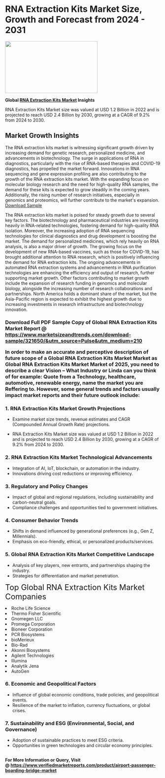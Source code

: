<H1>RNA Extraction Kits Market Size, Growth and Forecast from 2024 - 2031</H1><img class="aligncenter size-medium wp-image-584254" src="https://thirdeyenews.in/wp-content/uploads/2024/09/Global-Market-Research-300x168.jpeg" alt="" width="300" height="168" /><p><strong>Global&nbsp;<a href="https://www.marketsizeandtrends.com/download-sample/321650/&amp;utm_source=Pulse&amp;utm_medium=210">RNA Extraction Kits Market</a> Insights</strong></p><p>RNA Extraction Kits Market size was valued at USD 1.2 Billion in 2022 and is projected to reach USD 2.4 Billion by 2030, growing at a CAGR of 9.2% from 2024 to 2030.</p><p><h2>Market Growth Insights</h2> <p>The RNA extraction kits market is witnessing significant growth driven by increasing demand for genetic research, personalized medicine, and advancements in biotechnology. The surge in applications of RNA in diagnostics, particularly with the rise of RNA-based therapies and COVID-19 diagnostics, has propelled the market forward. Innovations in RNA sequencing and gene expression profiling are also contributing to the growth of the RNA extraction kits market. With the expanding focus on molecular biology research and the need for high-quality RNA samples, the demand for these kits is expected to grow steadily in the coming years. Additionally, the rising number of research initiatives, especially in genomics and proteomics, will further contribute to the market's expansion. <a href="javascript:void(0)">Download Sample</a></p> <p>The RNA extraction kits market is poised for steady growth due to several key factors. The biotechnology and pharmaceutical industries are investing heavily in RNA-related technologies, fostering demand for high-quality RNA isolation. Moreover, the increasing adoption of RNA sequencing technologies for clinical diagnostics and drug development is boosting the market. The demand for personalized medicines, which rely heavily on RNA analysis, is also a major driver of growth. The growing focus on the development of new RNA-based vaccines, such as those for COVID-19, has brought additional attention to RNA research, which is positively influencing the demand for RNA extraction kits. The ongoing advancements in automated RNA extraction systems and advancements in RNA purification technologies are enhancing the efficiency and output of research, further supporting market growth. Other factors contributing to market growth include the expansion of research funding in genomics and molecular biology, alongside the increasing number of research collaborations and partnerships. North America holds a dominant share of the market, but the Asia-Pacific region is expected to exhibit the highest growth due to increasing investments in research infrastructure and biotechnology innovation. <h3></p><p><span class=""><strong>Download Full PDF Sample Copy of Global RNA Extraction Kits Market Report</strong> @ <a href="https://www.marketsizeandtrends.com/download-sample/321650/&amp;utm_source=Pulse&amp;utm_medium=210" target="_blank">https://www.marketsizeandtrends.com/download-sample/321650/&amp;utm_source=Pulse&amp;utm_medium=210</a></span></p><p>In order to make an accurate and perceptive description of future scope of a Global&nbsp;RNA Extraction Kits Market Market as Global&nbsp;RNA Extraction Kits Market Market of 2025, you need to describe a clear Vision &ndash; What Industry or Linda can you think of for example: Quote from a Technology, healthcare, automotive, renewable energy, name the market you are Reffering to. However, some general trends and factors usually impact market reports and their future outlook include:</p><h3>1.&nbsp;<strong>RNA Extraction Kits Market Growth Projections</strong></h3><ul><li>Examine market size trends, revenue estimates and CAGR (Compounded Annual Growth Rate) projections.</li><li><p>RNA Extraction Kits Market size was valued at USD 1.2 Billion in 2022 and is projected to reach USD 2.4 Billion by 2030, growing at a CAGR of 9.2% from 2024 to 2030.</p></li></ul><h3>2.&nbsp;<strong>RNA Extraction Kits Market Technological Advancements</strong></h3><ul><li>Integration of AI, IoT, blockchain, or automation in the industry.</li><li>Innovations driving cost reductions or improving efficiency.</li></ul><h3>3.&nbsp;<strong>Regulatory and Policy Changes</strong></h3><ul><li>Impact of global and regional regulations, including sustainability and carbon-neutral goals.</li><li>Compliance challenges and opportunities tied to government initiatives.</li></ul><h3>4.&nbsp;<strong>Consumer Behavior Trends</strong></h3><ul><li>Shifts in demand influenced by generational preferences (e.g., Gen Z, Millennials).</li><li>Emphasis on eco-friendly, ethical, or personalized products/services.</li></ul><h3>5.&nbsp;<strong>Global RNA Extraction Kits Market Competitive Landscape</strong></h3><ul><li>Analysis of key players, new entrants, and partnerships shaping the industry.</li><li>Strategies for differentiation and market penetration.</li></ul><p data-pm-slice="1 1 []"><span style="color: inherit; font-family: inherit; font-size: 25px;">Top Global RNA Extraction Kits Market Companies</span></p><div class="" data-test-id=""><p><li>Roche Life Science</li><li> Thermo Fisher Scientific</li><li> Gnomegen LLC</li><li> Promega Corporation</li><li> Bioneer Corporation</li><li> PCR Biosystems</li><li> bioMerieux</li><li> Bio-Rad</li><li> Akonni Biosystems</li><li> Agilent Technologies</li><li> Illumina</li><li> Analytik Jena</li><li> AutoGen</li></p></div><h3>6.&nbsp;<strong>Economic and Geopolitical Factors</strong></h3><ul><li>Influence of global economic conditions, trade policies, and geopolitical events.</li><li>Resilience of the market to inflation, currency fluctuations, or global crises.</li></ul><h3>7.&nbsp;<strong>Sustainability and ESG (Environmental, Social, and Governance)</strong></h3><ul><li>Adoption of sustainable practices to meet ESG criteria.</li><li>Opportunities in green technologies and circular economy principles.</li></ul><h2><strong style="font-size: 14px;">For More Information or Query, Visit @&nbsp;</strong><a style="background-color: #ffffff; font-size: 14px;" href="https://www.marketsizeandtrends.com/report/rna-extraction-kits-market/" target="_blank">https://www.verifiedmarketreports.com/product/airport-passenger-boarding-bridge-market</a></h2>
